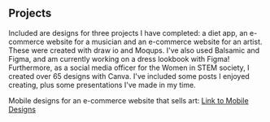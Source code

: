 ## Projects

Included are designs for three projects I have completed: a diet app, an e-commerce website for a musician and an e-commerce website for an artist. 
These were created with draw io and Moqups. I've also used Balsamic and Figma, and am currently working on a dress lookbook with Figma! 
Furthermore, as a social media officer for the Women in STEM society, I created over 65 designs with Canva. I've included some posts I enjoyed creating, plus some presentations I've made in my time. 

Mobile designs for an e-commerce website that sells art: [Link to Mobile Designs](https://app.moqups.com/yz1L8LOJET/view/page/a0f98e43b)


